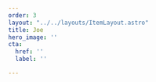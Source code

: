 ```yaml
---
order: 3
layout: "../../layouts/ItemLayout.astro"
title: Joe
hero_image: ''
cta:
  href: ''
  label: ''

---
```


